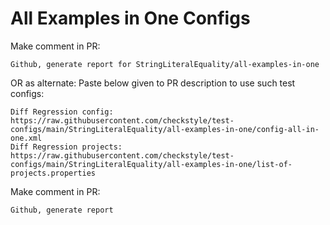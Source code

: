 # All Examples in One Configs
Make comment in PR:
```
Github, generate report for StringLiteralEquality/all-examples-in-one
```
OR as alternate:
Paste below given to PR description to use such test configs:
```
Diff Regression config: https://raw.githubusercontent.com/checkstyle/test-configs/main/StringLiteralEquality/all-examples-in-one/config-all-in-one.xml
Diff Regression projects: https://raw.githubusercontent.com/checkstyle/test-configs/main/StringLiteralEquality/all-examples-in-one/list-of-projects.properties
```
Make comment in PR:
```
Github, generate report
```
